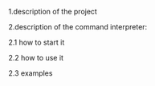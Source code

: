 1.description of the project

2.description of the command interpreter:

  2.1 how to start it

  2.2 how to use it

  2.3 examples
